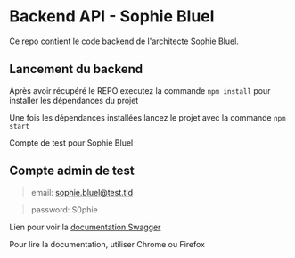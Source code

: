 # Backend API - Sophie Bluel

Ce repo contient le code backend de l'architecte Sophie Bluel. 

## Lancement du backend

Après avoir récupéré le REPO executez la commande `npm install` pour installer les dépendances du projet

Une fois les dépendances installées lancez le projet avec la commande `npm start`

Compte de test pour Sophie Bluel

## Compte admin de test

> email: sophie.bluel@test.tld

> password: S0phie 

Lien pour voir la
[documentation Swagger](http://localhost:5678/api-docs/)

Pour lire la documentation, utiliser Chrome ou Firefox
